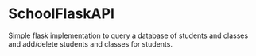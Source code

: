 # SchoolFlaskAPI

Simple flask implementation to query a database of students and classes and add/delete students and classes for students.
